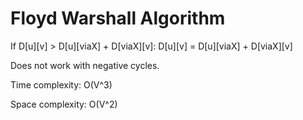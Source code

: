 # Floyd Warshall Algorithm

If D[u][v] > D[u][viaX] + D[viaX][v]:
  D[u][v] = D[u][viaX] + D[viaX][v]

Does not work with negative cycles.

Time complexity: O(V^3)

Space complexity: O(V^2)
